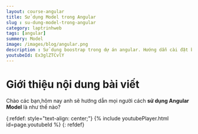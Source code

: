 ```yaml
---
layout: course-angular
title: Sử dụng Model trong Angular  
slug : su-dung-model-trong-angular
category: laptrinhweb
tags: [angular]
summery: Model   
image: /images/blog/angular.png
description : Sử dụng boostrap trong dự án angular. Hướng dẫn cài đặt bootstrap vào dự án Angular. Hướng dẫn các tạo một ứng dụng ANgular và nhúng Bootstrap vào dự án.
youtubeId: Ex3glZTCvlY
---
```


# **Giới thiệu nội dung bài viết**

Chào các bạn,hôm nay anh sẽ hướng dẫn mọi người cách <b>sử dụng Angular Model</b> là như thế nào?

{:refdef: style="text-align: center;"}
{% include youtubePlayer.html id=page.youtubeId %}
{: refdef}